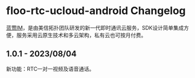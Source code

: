 # floo-rtc-ucloud-android Changelog
[蓝莺IM](https://www.lanyingim.com/)，是由美信拓扑团队研发的新一代即时通讯云服务，SDK设计简单集成方便，服务采用云原生技术和多云架构，私有云也可按月付费。

## 1.0.1 - 2023/08/04
新功能：RTC一对一视频及语音通话。
